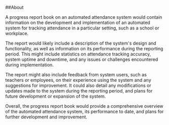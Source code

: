 ##About

A progress report book on an automated attendance system would contain information on the development and implementation of an automated system for tracking attendance in a particular setting, such as a school or workplace.

The report would likely include a description of the system's design and functionality, as well as information on its performance during the reporting period. This might include statistics on attendance tracking accuracy, system uptime and downtime, and any issues or challenges encountered during implementation.

The report might also include feedback from system users, such as teachers or employees, on their experience using the system and any suggestions for improvement. It could also detail any modifications or updates made to the system during the reporting period, and plans for future development or expansion of the system.

Overall, the progress report book would provide a comprehensive overview of the automated attendance system, its performance to date, and plans for further development and improvement.